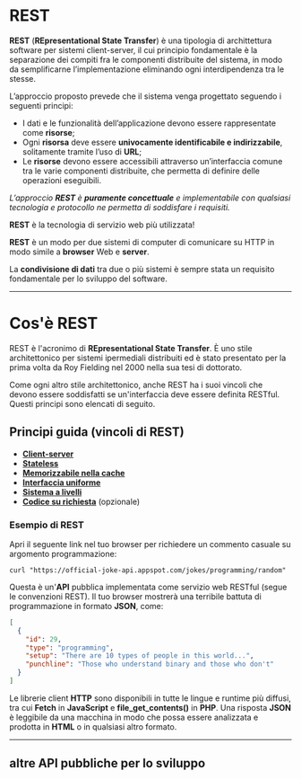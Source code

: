 # **REST**

**REST** (**REpresentational State Transfer**) è una tipologia di archittettura software per sistemi client-server, il cui principio fondamentale è la separazione dei compiti fra le componenti distribuite del sistema, in modo da semplificarne l’implementazione eliminando ogni interdipendenza tra le stesse.

L’approccio proposto prevede che il sistema venga progettato seguendo i seguenti principi:

* I dati e le funzionalità dell’applicazione devono essere rappresentate come **risorse**;
* Ogni **risorsa** deve essere **univocamente identificabile e indirizzabile**, solitamente tramite l’uso di **URL**;
* Le **risorse** devono essere accessibili attraverso un’interfaccia comune tra le varie componenti distribuite, che permetta di definire delle operazioni eseguibili.

*L’approccio **REST** è **puramente concettuale** e implementabile con qualsiasi tecnologia e protocollo ne permetta di soddisfare i requisiti.*


**REST** è la tecnologia di servizio web più utilizzata! 

**REST** è un modo per due sistemi di computer di comunicare su HTTP in modo simile a **browser** Web e **server**.

La **condivisione di dati** tra due o più sistemi è sempre stata un requisito fondamentale per lo sviluppo del software. 

---
# Cos'è REST

REST è l'acronimo di **REpresentational State Transfer**. È uno stile architettonico per sistemi ipermediali distribuiti ed è stato presentato per la prima volta da Roy Fielding nel 2000 nella sua tesi di dottorato.

Come ogni altro stile architettonico, anche REST ha i suoi vincoli che devono essere soddisfatti se un'interfaccia deve essere definita RESTful. Questi principi sono elencati di seguito.

## Principi guida (vincoli di REST)

* **[Client-server](050_Principi_ClientServer.md)**
* **[Stateless](051_Principi_Stateless.md)**
* **[Memorizzabile nella cache](052_Principi_Cacheable.md)**
* **[Interfaccia uniforme](053_Principi_InterfacciaUniforma.md)**
* **[Sistema a livelli](054_Principi_LayerSystem.md)**
* **[Codice su richiesta](055_Principi_CodeOnDemand.md)** (opzionale)

### Esempio di REST

Apri il seguente link nel tuo browser per richiedere un commento casuale su argomento programmazione:

`curl "https://official-joke-api.appspot.com/jokes/programming/random"`

Questa è un'**API** pubblica implementata come servizio web RESTful (segue le convenzioni REST). Il tuo browser mostrerà una terribile battuta di programmazione in formato **JSON**, come:

```JSON
[
  {
    "id": 29,
    "type": "programming",
    "setup": "There are 10 types of people in this world...",
    "punchline": "Those who understand binary and those who don't"
  }
]
```

Le librerie client **HTTP** sono disponibili in tutte le lingue e runtime più diffusi, tra cui **Fetch** in **JavaScript** e **file_get_contents()**  in **PHP**. Una risposta **JSON** è leggibile da una macchina in modo che possa essere analizzata e prodotta in **HTML** o in qualsiasi altro formato.

---

## altre API pubbliche per lo sviluppo

